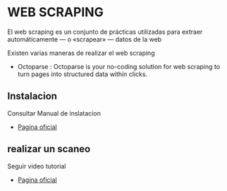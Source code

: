 # WEB SCRAPING
El web scraping es un conjunto de prácticas utilizadas para extraer automáticamente — o
«scrapear» — datos de la web

Existen varias maneras de realizar el web scraping
- Octoparse : Octoparse is your no-coding solution for web scraping to turn pages 
into structured data within clicks.

## Instalacion
Consultar Manual de inslatacion
- [Pagina oficial](https://www.octoparse.com/?fpr=jessica78&gad_source=1&gclid=CjwKCAjwqMO0BhA8EiwAFTLgINHOhwDmksdu97xpq0kkss3bOkPmtzJNaRcJzlqPHPFZjaQpF8_wWxoCRxAQAvD_BwE)

## realizar un scaneo
Seguir video tutorial
- [Pagina oficial](https://www.youtube.com/watch?v=h8KEZJWGxgs)

